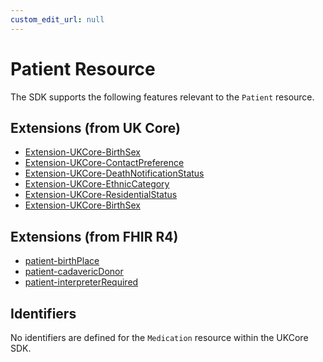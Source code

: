 ```yaml
---
custom_edit_url: null
---
```


# Patient Resource

The SDK supports the following features relevant to the `Patient` resource.

## Extensions (from UK Core)

- [Extension-UKCore-BirthSex](/docs/extensions/BirthSex)
- [Extension-UKCore-ContactPreference](/docs/extensions/ContactPreference)
- [Extension-UKCore-DeathNotificationStatus](/docs/extensions/MedicationTradeFamily)
- [Extension-UKCore-EthnicCategory](/docs/extensions/MedicationTradeFamily)
- [Extension-UKCore-ResidentialStatus](/docs/extensions/ResidentialStatus)
- [Extension-UKCore-BirthSex](/docs/extensions/MedicationTradeFamily)

## Extensions (from FHIR R4)
- [patient-birthPlace](/docs/extensions/BirthSex)
- [patient-cadavericDonor](/docs/extensions/BirthSex)
- [patient-interpreterRequired](/docs/extensions/BirthSex)
  
## Identifiers

No identifiers are defined for the `Medication` resource within the UKCore SDK.